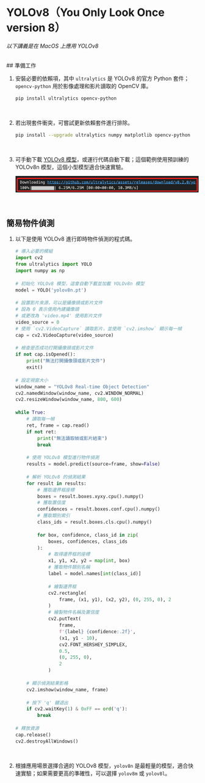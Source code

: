 # YOLOv8（You Only Look Once version 8）

_以下講義是在 MacOS 上應用 YOLOv8_

<br>
## 準備工作

1. 安裝必要的依賴項，其中 `ultralytics` 是 YOLOv8 的官方 Python 套件；`opencv-python` 用於影像處理和影片讀取的 OpenCV 庫。

    ```bash
    pip install ultralytics opencv-python
    ```

<br>

2. 若出現套件衝突，可嘗試更新依賴套件進行排除。

    ```bash
    pip install --upgrade ultralytics numpy matplotlib opencv-python
    ```

<br>

3. 可手動下載 [YOLOv8 模型](https://huggingface.co/Ultralytics/YOLOv8/blob/main/yolov8n.pt)，或運行代碼自動下載；這個範例使用預訓練的 YOLOv8n 模型，這個小型模型適合快速實驗。

    ![](images/img_27.png)

<br>

## 簡易物件偵測

1. 以下是使用 YOLOv8 進行即時物件偵測的程式碼。

    ```python
    # 導入必要的模組
    import cv2
    from ultralytics import YOLO
    import numpy as np

    # 初始化 YOLOv8 模型，這會自動下載並加載 YOLOv8n 模型
    model = YOLO('yolov8n.pt')

    # 設置影片來源，可以是攝像頭或影片文件
    # 設為 0 表示使用內建攝像頭
    # 或更改為 'video.mp4' 使用影片文件
    video_source = 0
    # 使用 `cv2.VideoCapture` 讀取影片，並使用 `cv2.imshow` 顯示每一幀
    cap = cv2.VideoCapture(video_source)

    # 檢查是否成功打開攝像頭或影片文件
    if not cap.isOpened():
        print("無法打開攝像頭或影片文件")
        exit()

    # 設定視窗大小
    window_name = "YOLOv8 Real-time Object Detection"
    cv2.namedWindow(window_name, cv2.WINDOW_NORMAL)
    cv2.resizeWindow(window_name, 800, 600)

    while True:
        # 讀取每一幀
        ret, frame = cap.read()
        if not ret:
            print("無法讀取幀或影片結束")
            break

        # 使用 YOLOv8 模型進行物件偵測
        results = model.predict(source=frame, show=False)

        # 解析 YOLOv8 的偵測結果
        for result in results:
            # 獲取邊界框座標
            boxes = result.boxes.xyxy.cpu().numpy()
            # 獲取置信度
            confidences = result.boxes.conf.cpu().numpy()
            # 獲取類別索引
            class_ids = result.boxes.cls.cpu().numpy()

            for box, confidence, class_id in zip(
                boxes, confidences, class_ids
            ):
                # 取得邊界框的座標
                x1, y1, x2, y2 = map(int, box)
                # 獲取物件類別名稱
                label = model.names[int(class_id)]

                # 繪製邊界框
                cv2.rectangle(
                    frame, (x1, y1), (x2, y2), (0, 255, 0), 2
                )
                # 繪製物件名稱及置信度
                cv2.putText(
                    frame, 
                    f'{label} {confidence:.2f}',
                    (x1, y1 - 10),
                    cv2.FONT_HERSHEY_SIMPLEX,
                    0.5,
                    (0, 255, 0),
                    2
                )

        # 顯示偵測結果影格
        cv2.imshow(window_name, frame)

        # 按下 'q' 鍵退出
        if cv2.waitKey(1) & 0xFF == ord('q'):
            break

    # 釋放資源
    cap.release()
    cv2.destroyAllWindows()
    ```

<br>

2. 根據應用場景選擇合適的 YOLOv8 模型，`yolov8n` 是最輕量的模型，適合快速實驗；如果需要更高的準確性，可以選擇 `yolov8m` 或 `yolov8l`。

<br>